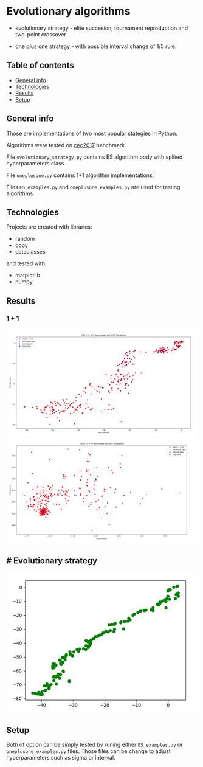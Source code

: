 # Evolutionary algorithms

* evolutionary strategy - elite succesion, tournament reproduction and two-point crossover.

* one plus one strategy - with possible interval change of 1/5 rule.

## Table of contents
* [General info](#general-info)
* [Technologies](#technologies)
* [Results](#results)
* [Setup](#setup)

## General info
Those are implementations of two most popular stategies in Python.

Algorithms were tested on [cec2017](https://github.com/tilleyd/cec2017-py) benchmark.

File `evolutionary_strategy,py` contains ES algorithm body with splited hyperparameters class.

File `oneplusone.py` contains 1+1 algorithm implementations.

Files `ES_examples.py` and `oneplusone_examples.py` are used for testing algorithms.
	
## Technologies
Projects are created with libraries:
* random
* copy
* dataclasses

and tested with:
* matplotlib
* numpy

## Results
### 1 + 1
![f1](./images/f1sucsim.png)
![f9](./images/f9sucsim.png)
## # Evolutionary strategy
![es_Res](./images/es_res.png)
## Setup
Both of option can be simply tested by runing either `ES_examples.py` or `oneplusone_examples.py` files. Those files can be change to adjust hyperparameters such as sigma or interval.